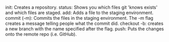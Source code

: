 init: Creates a repository.
status: Shows you which files git 'knows exists' and which files are staged.
add: Adds a file to the staging environment.
commit (-m): Commits the files in the staging environment. The -m flag creates a message telling people what the commit did.
checkout -b: creates a new branch with the name specified after the flag.
push: Puts the changes onto the remote repo (i.e. GitHub).
